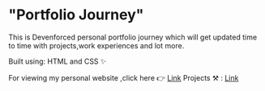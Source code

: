 # "Portfolio Journey"

This is Devenforced personal portfolio journey which will get updated time to time with projects,work experiences and lot more.

Built using: HTML and CSS ✨

For viewing my personal website ,click here 👉 [Link](https://courageous-madeleine-5233e4.netlify.app/projects)
Projects ⚒ : [Link](https://courageous-madeleine-5233e4.netlify.app/projects)
